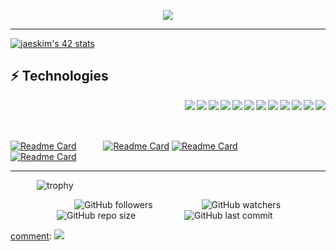 <p align="center">
 <img src="https://readme-typing-svg.herokuapp.com?color=F66E96&size=31&width=660&lines=Hello+I'm+Francois...;I'm+a+student+at+school+42+Paris...;Nice+to+meet+you+!">
</p>

-----------

[![jaeskim's 42 stats](https://badge42.herokuapp.com/api/stats/frfrance)](https://github.com/JaeSeoKim/badge42)



⚡ Technologies
--


<a>
 <img align="right" src="https://img.shields.io/badge/c-%2300599C.svg?style=for-the-badge&logo=c&logoColor=white" />
 <img align="right" src="https://img.shields.io/badge/c++-%2300599C.svg?style=for-the-badge&logo=c%2B%2B&logoColor=white" />
 <img align="right" src="https://img.shields.io/badge/html5-%23E34F26.svg?style=for-the-badge&logo=html5&logoColor=white" />
 <img align="right" src="https://img.shields.io/badge/Sass-CC6699?style=for-the-badge&logo=sass&logoColor=white" />
 <img align="right" src="https://img.shields.io/badge/React_Native-20232A?style=for-the-badge&logo=react&logoColor=white" /> 
 <img align="right" src="https://img.shields.io/badge/react%20-%2300D9FF.svg?&amp;style=for-the-badge&amp;logo=react&amp;logoColor=white" />
 <img align="right" src="https://img.shields.io/badge/Redux-593D88?style=for-the-badge&logo=redux&logoColor=white" />
 <img align="right" src="https://img.shields.io/badge/Material--UI-0081CB?style=for-the-badge&logo=material-ui&logoColor=white" />
 <img align="right" src="https://img.shields.io/badge/CSS3-1572B6?style=for-the-badge&logo=css3&logoColor=white" />
 <img align="right" src="https://img.shields.io/badge/React_Router-CA4245?style=for-the-badge&logo=react-router&logoColor=white" />
 <img align="right" src="https://img.shields.io/badge/firebase-%23039BE5.svg?style=for-the-badge&logo=firebase=white" />
 <img align="right" src="https://img.shields.io/badge/javascript-%23323330.svg?style=for-the-badge&logo=javascript&logoColor=white" />
 
</a>  
<br/>
<br/>
<br/>



 


[![Readme Card](https://github-readme-stats.vercel.app/api/pin/?username=kazuumaVII&repo=minishell&theme=calm&border_radius=30&hide_border=true)](https://github.com/kazuumaVII/minishell)&emsp;&emsp; &ensp; 
[![Readme Card](https://github-readme-stats.vercel.app/api/pin/?username=kazuumaVII&repo=ft_service&theme=calm&border_radius=30&hide_border=true)](https://github.com/kazuumaVII/ft_service)
[![Readme Card](https://github-readme-stats.vercel.app/api/pin/?username=kazuumaVII&repo=ft_printf&theme=calm&border_radius=30&hide_border=true)](https://github.com/kazuumaVII/ft_printf)&emsp;&emsp; &ensp; 
[![Readme Card](https://github-readme-stats.vercel.app/api/pin/?username=kazuumaVII&repo=cub_3d&theme=calm&border_radius=30&hide_border=true)](https://github.com/kazuumaVII/cub_3d) 

-----------
 
&emsp;&emsp;&emsp;![trophy](https://github-profile-trophy.vercel.app/?username=kazuumaVII&theme=nord&margin-w=20&no-bg=true&no-frame=true)

[comment]:(https://github-readme-stats.vercel.app/api/top-langs/?username=kazuumaVII&langs_count=8&hide_border=true&layout=compact&hide=javascript,php,css,html,twig,scss&theme=shades-of-purple)

&emsp;&emsp;&emsp;&emsp;&emsp;&emsp;&emsp; ![GitHub followers](https://img.shields.io/github/followers/kazuumaVII?style=social) &emsp;&emsp;&emsp;&emsp;&emsp;
![GitHub watchers](https://img.shields.io/github/watchers/kazuumaVII/kazuumaVII?style=social) &emsp;&emsp;&emsp;&emsp;&emsp;
![GitHub repo size](https://badges.pufler.dev/repos/kazuumaVII?style=flat-square&color=black&logo=github) &emsp;&emsp;&emsp;&emsp;&emsp;
![GitHub last commit](https://img.shields.io/github/last-commit/kazuumaVII/kazuumaVII?color=red&style=plastic)



[comment]:![Visitor](https://estruyf-github.azurewebsites.net/api/VisitorHit?user=frfrance&repo=github-visitors-badge&countColorcountColor&countColor=%237B1E7A)&emsp;
[comment]:<a href="mailto:franceschi.ky@gmail.com?subject=%20From%20Github">
[comment]: <img src="https://img.shields.io/badge/gmail-%23D14836.svg?&style=for-the-badge&logo=gmail&logoColor=white" /></a>
